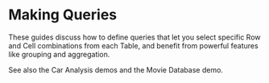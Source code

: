 # Making Queries

These guides discuss how to define queries that let you select specific Row and
Cell combinations from each Table, and benefit from powerful features like
grouping and aggregation.

See also the Car Analysis demos and the Movie Database demo.
